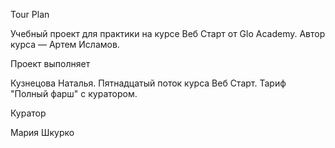 Tour Plan

Учебный проект для практики на курсе Веб Старт от Glo Academy. Автор курса — Артем Исламов.

Проект выполняет

Кузнецова Наталья. Пятнадцатый поток курса Веб Старт. Тариф "Полный фарш" с куратором.

Куратор

Мария Шкурко
